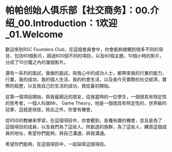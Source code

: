 # 帕帕创始人俱乐部【社交商务】：00.介绍_00.Introduction：1欢迎_01.Welcome

歡迎來到RSC Founders Club，在這個會員會中，你會能夠接觸到很多不同的項目，包括60個影片，超過600個不同的項目，以及60個主題，10個小時的影片，分成了10分鐘之內的幾個影片。

還有一系列的面試，我做的面試，與我心中的成功人士，都帶來我的行業的能力、行業，我的成功、我的個人生活、我的約會生活，以及我今天實際的社交經濟，實際的經歷，以及我自己的生活的成功，我從最初開始。

從第一個項目開始，與我最親近的朋友，從我當時的一位學生，一個很具有特定性的思考者，一個人叫做Mr。 Game Theory，他是一個很具有特定性的，世界級的冠軍，這就是球技，除此之外，你會有機會。

從RSD的教練來學習，在這個項目中，你會聽到，各種有趣的機會，並且是為了這個項目的成員，以及我們為了這些人，所創造的族群，為了這些人，購買這個成員的地址，希望你們能夠，與自己溝通，與我溝通。

希望你們能夠，在這個項目中，一起探索這個項目。